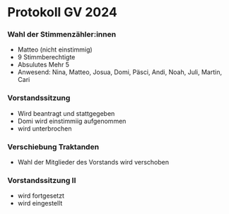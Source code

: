 # Protokoll GV 2024

### Wahl der Stimmenzähler:innen
- Matteo (nicht einstimmig)
- 9 Stimmberechtigte
- Absulutes Mehr 5
- Anwesend: Nina, Matteo, Josua, Domi, Päsci, Andi, Noah, Juli, Martin, Cari

### Vorstandssitzung
- Wird beantragt und stattgegeben
- Domi wird einstimmiig aufgenommen
- wird unterbrochen

### Verschiebung Traktanden
- Wahl der Mitglieder des Vorstands wird verschoben

### Vorstandssitzung II
- wird fortgesetzt
- wird eingestellt

### 